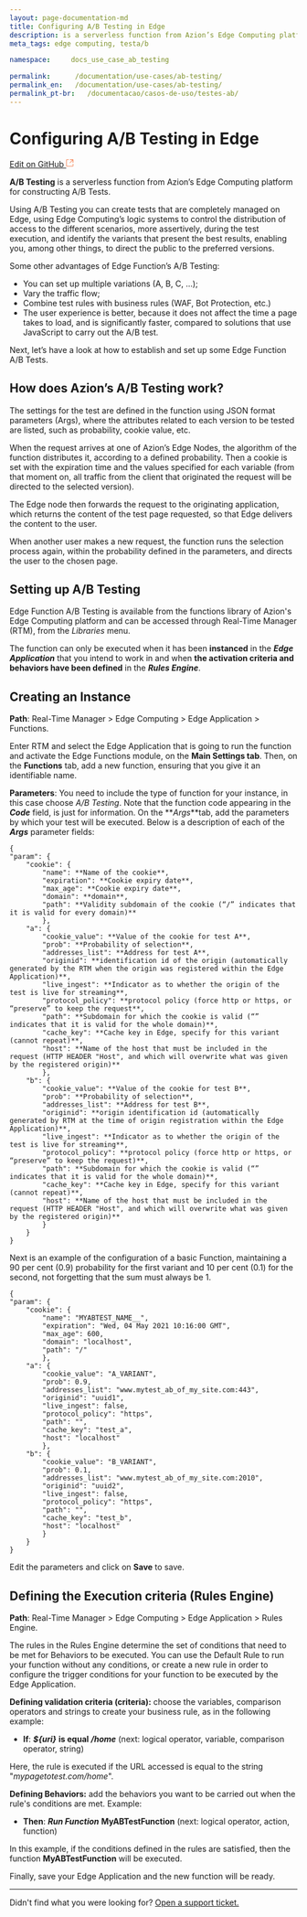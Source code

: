 ```yaml
---
layout: page-documentation-md
title: Configuring A/B Testing in Edge
description: is a serverless function from Azion’s Edge Computing platform for constructing A/B Tests.
meta_tags: edge computing, testa/b

namespace:     docs_use_case_ab_testing

permalink:      /documentation/use-cases/ab-testing/
permalink_en:   /documentation/use-cases/ab-testing/
permalink_pt-br:   /documentacao/casos-de-uso/testes-ab/
---
```

# Configuring A/B Testing in Edge

[Edit on GitHub <svg width="14" height="14" xmlns="http://www.w3.org/2000/svg"><g fill="none" stroke="#F3652B"><path d="M4.81.71H.672v11.43H12.1V8.001" stroke-width=".8"/><path d="M6.87.786h5.155V5.94M6.31 6.5L12.026.786"/></g></svg>](https://github.com/aziontech/docs_en/edit/master/use-cases/ab-testing/index.md)

**A/B Testing** is a serverless function from Azion’s Edge Computing platform for constructing A/B Tests.

Using A/B Testing you can create tests that are completely managed on Edge, using Edge Computing’s logic systems to control the distribution of access to the different scenarios, more assertively, during the test execution, and identify the variants that present the best results, enabling you, among other things, to direct the public to the preferred versions.

Some other advantages of Edge Function’s A/B Testing:

* You can set up multiple variations (A, B, C, ...);
* Vary the traffic flow;
* Combine test rules with business rules (WAF, Bot Protection, etc.)
* The user experience is better, because it does not affect the time a page takes to load, and is significantly faster, compared to solutions that use JavaScript to carry out the A/B test.

Next, let’s have a look at how to establish and set up some Edge Function A/B Tests.	

## How does Azion’s A/B Testing work?

The settings for the test are defined in the function using JSON format parameters (Args), where the attributes related to each version to be tested are listed, such as probability, cookie value, etc.

When the request arrives at one of Azion’s Edge Nodes, the algorithm of the function distributes it, according to a defined probability. Then a cookie is set with the expiration time and the values specified for each variable (from that moment on, all traffic from the client that originated the request will be directed to the selected version).

The Edge node then forwards the request to the originating application, which returns the content of the test page requested, so that Edge delivers the content to the user.

When another user makes a new request, the function runs the selection process again, within the probability defined in the parameters, and directs the user to the chosen page.

## Setting up A/B Testing

Edge Function A/B Testing is available from the functions library of Azion's Edge Computing platform and can be accessed through Real-Time Manager (RTM), from the _Libraries_ menu.

The function can only be executed when it has been **instanced** in the **_Edge Application_** that you intend to work in and when **the activation criteria and behaviors have been defined** in the **_Rules Engine_**.

## Creating an Instance

**Path**: Real-Time Manager > Edge Computing > Edge Application > Functions.

Enter RTM and select the Edge Application that is going to run the function and activate the Edge Functions module, on the **Main Settings tab**. Then, on the **Functions** tab, add a new function, ensuring that you give it an identifiable name.

**Parameters**: You need to include the type of function for your instance, in this case choose _A/B Testing_. Note that the function code appearing in the **_Code_** field, is just for information. On the **_Args_**tab, add the parameters by which your test will be executed. Below is a description of each of the **_Args_** parameter fields:

~~~
{
"param": {
	"cookie": {
		"name": **Name of the cookie**,
		"expiration": **Cookie expiry date**,
		"max_age": **Cookie expiry date**,
		"domain": **domain**,
		"path": **Validity subdomain of the cookie (“/” indicates that it is valid for every domain)**
		},
	"a": {
		"cookie_value": **Value of the cookie for test A**,
		"prob": **Probability of selection**,
		"addresses_list": **Address for test A**,
		"originid": **identification id of the origin (automatically generated by the RTM when the origin was registered within the Edge Application)**,
		"live_ingest": **Indicator as to whether the origin of the test is live for streaming**,
		"protocol_policy": **protocol policy (force http or https, or “preserve” to keep the request**,
		"path": **Subdomain for which the cookie is valid (“” indicates that it is valid for the whole domain)**,
		"cache_key": **Cache key in Edge, specify for this variant (cannot repeat)**,
		"host": **Name of the host that must be included in the request (HTTP HEADER "Host", and which will overwrite what was given by the registered origin)**
		},
	"b": {
		"cookie_value": **Value of the cookie for test B**,
		"prob": **Probability of selection**,
		"addresses_list": **Address for test B**,
		"originid": **origin identification id (automatically generated by RTM at the time of origin registration within the Edge Application)**,
		"live_ingest": **Indicator as to whether the origin of the test is live for streaming**,
		"protocol_policy": **protocol policy (force http or https, or “preserve” to keep the request)**,
		"path": **Subdomain for which the cookie is valid (“” indicates that it is valid for the whole domain)**,
		"cache_key": **Cache key in Edge, specify for this variant (cannot repeat)**,
		"host": **Name of the host that must be included in the request (HTTP HEADER "Host", and which will overwrite what was given by the registered origin)** 
		}
	}
}
~~~

Next is an example of the configuration of a basic Function, maintaining a 90 per cent (0.9) probability for the first variant and 10 per cent (0.1) for the second, not forgetting that the sum must always be 1.

~~~
{
"param": {
	"cookie": {
		"name": "MYABTEST_NAME__",
		"expiration": "Wed, 04 May 2021 10:16:00 GMT",
		"max_age": 600,
		"domain": "localhost",
		"path": "/"
		},
	"a": {
		"cookie_value": "A_VARIANT",
		"prob": 0.9,
		"addresses_list": "www.mytest_ab_of_my_site.com:443",
		"originid": "uuid1",
		"live_ingest": false,
		"protocol_policy": "https",
		"path": "",
		"cache_key": "test_a",
		"host": "localhost"
		},
	"b": {
		"cookie_value": "B_VARIANT",
		"prob": 0.1,
		"addresses_list": "www.mytest_ab_of_my_site.com:2010",
		"originid": "uuid2",
		"live_ingest": false,
		"protocol_policy": "https",
		"path": "",
		"cache_key": "test_b",
		"host": "localhost"
		}
	}
}
~~~

Edit the parameters and click on **Save** to save. 

## Defining the Execution criteria (Rules Engine)

**Path**: Real-Time Manager > Edge Computing > Edge Application > Rules Engine.

The rules in the Rules Engine determine the set of conditions that need to be met for Behaviors to be executed. You can use the Default Rule to run your function without any conditions, or create a new rule in order to configure the trigger conditions for your function to be executed by the Edge Application.

**Defining validation criteria (criteria):** choose the variables, comparison operators and strings to create your business rule, as in the following example:

* **If**: ***${uri}***  **is equal** ***/home***
(next: logical operator, variable, comparison operator, string)

Here, the rule is executed if the URL accessed is equal to the string "_mypagetotest.com/home_".

**Defining Behaviors:** add the behaviors you want to be carried out when the rule's conditions are met. Example:

* **Then**: ***Run Function*** **MyABTestFunction**
(next: logical operator, action, function)

In this example, if the conditions defined in the rules are satisfied, then the function **MyABTestFunction** will be executed.

Finally, save your Edge Application and the new function will be ready.

---

Didn't find what you were looking for? [Open a support ticket.](https://tickets.azion.com/)
